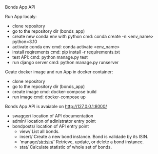Bonds App API

Run App localy:
 - clone repository
 - go to the repository dir (bonds_app)
 - create new conda env with python
   cmd: conda create -n <env_name> python=3.10
 - activate conda env
   cmd: conda activate <env_name>
 - install reqirements
   cmd: pip install -r requirements.txt
 - test API:
   cmd: python manage.py test
 - run django server
   cmd: python manage.py runserver

Ceate docker image and run App in docker container:
  - clone repository
  - go to the repository dir (bonds_app)
  - create image
    cmd: docker-compose build
  - run image
    cmd: docker-compose up

Bonds App API is avaiable on http://127.0.0.1:8000/
  - swagger/     location of API documentation
  - admin/       location of adinistrator entry point
  - bondposts/   location of API entry point
      - view/                   List all bonds.
      - insert/                 Create a new bond instance. Bond is validade by its ISIN.
      - 'manage/<str:isin>/'    Retrieve, update, or delete a bond instance.
      - stat/                   Calculate statistic of whole set of bonds.

